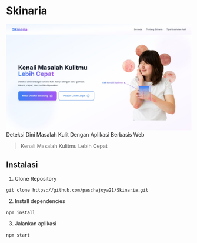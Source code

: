 # Skinaria
![HomePage](header.jpg)
Deteksi Dini Masalah Kulit Dengan Aplikasi Berbasis Web
> Kenali Masalah Kulitmu Lebih Cepat


## Instalasi
1. Clone Repository
```
git clone https://github.com/paschajoya21/Skinaria.git
```
2. Install dependencies
```
npm install
```
3. Jalankan aplikasi
```
npm start
```
